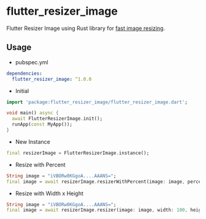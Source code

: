 # flutter_resizer_image

Flutter Resizer Image using Rust library for [fast image resizing](https://github.com/cykooz/fast_image_resize).

## Usage

- pubspec.yml

```yaml
dependencies:
  flutter_resizer_image: ^1.0.0
```

- Initial

```dart
import 'package:flutter_resizer_image/flutter_resizer_image.dart';

void main() async {
  await FlutterResizerImage.init();
  runApp(const MyApp());
}
```

- New Instance

```dart
final resizerImage = FlutterResizerImage.instance();
```

- Resize with Percent

```dart
String image = "iVBORw0KGgoA....AAANS=";
final image = await resizerImage.resizerWithPercent(image: image, percent: 50);
```

- Resize with Width x Height

```dart
String image = "iVBORw0KGgoA....AAANS=";
final image = await resizerImage.resizer(image: image, width: 100, height: 100);
```

